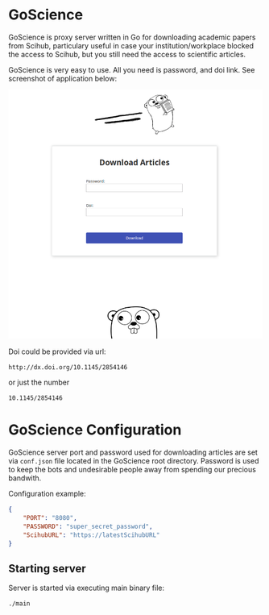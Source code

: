 # GoScience
GoScience is proxy server written in Go for downloading academic papers from Scihub, particulary
useful in case your institution/workplace blocked the access to Scihub, but you
still need the access to scientific articles.

GoScience is very easy to use. All you need is password, and doi link. See screenshot of
application below:

![GoScience screenshot](goScience_screenshot.png)

Doi could be provided via url:
```
http://dx.doi.org/10.1145/2854146
```

or just the number
```
10.1145/2854146
```

# GoScience Configuration
GoScience server port and password used for downloading articles are set via `conf.json` file
located in the GoScience root directory. Password is used to keep the bots and undesirable
people away from spending our precious bandwith.

Configuration example:

```json
{
    "PORT": "8080",
    "PASSWORD": "super_secret_password",
    "ScihubURL": "https://latestScihubURL"
}
```

## Starting server
Server is started via executing main binary file:
```
./main
```